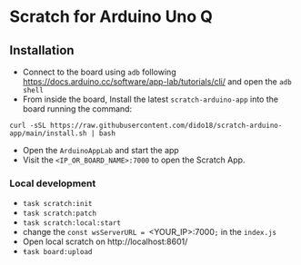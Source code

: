 # Scratch for Arduino Uno Q

## Installation

- Connect to the board using `adb` following https://docs.arduino.cc/software/app-lab/tutorials/cli/ and open the `adb shell`
- From inside the board, Install the latest `scratch-arduino-app` into the board running the command:
```
curl -sSL https://raw.githubusercontent.com/dido18/scratch-arduino-app/main/install.sh | bash
```
- Open the `ArduinoAppLab` and start the app
- Visit the `<IP_OR_BOARD_NAME>:7000` to open the Scratch App.

### Local development
- `task scratch:init`
- `task scratch:patch`
- `task scratch:local:start`
- change the `const wsServerURL = `<YOUR_IP>:7000`;` in the `index.js`
- Open local scratch on http://localhost:8601/
- `ŧask board:upload`
